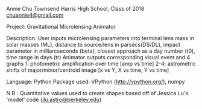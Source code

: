 Annie Chu
Townsend Harris High School, Class of 2018 
chuannie4@gmail.com

Project: Gravitational Microlensing Animator

Description:
User inputs microlensing parameters into terminal 
	lens mass in solar masses (ML), distance to source/lens in parsecs(DS/DL), impact parameter in milliarcseconds (beta), closest approach as a day number (t0), time range in days (tr)
Animator outputs corresponding visual event and 4 graphs 
	1: photometric amplification over time [amp vs time]
	2-4: astrometric shifts of major/minor/centroid image [x vs Y, X vs time, Y vs time]

Language: Python
Package used: VPython (http://vpython.org/), numpy 

N.B.: Quantitative values used to create shapes based off of Jessica Lu's 'model' code (jlu.astro@berkeley.edu)


